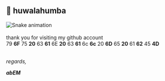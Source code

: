 ## 👋 huwalahumba
![Snake animation](https://github.com/thepiyushmalhotra/thepiyushmalhotra/blob/output/github-contribution-grid-snake.svg)
<br>
<br>
thank you for visiting my github account <br>
79 <b>6F</b> 75 <b>20</b> 63 <b>61</b> 6E <b>20</b> 63 <b>61</b> 6c <b>6c</b> 20 <b>6D</b> 65 <b>20</b> 61 <b>62</b> 45 <b>4D</b>
<br><br>

<i>regards,</i>

<b><i>abEM</i></b>


